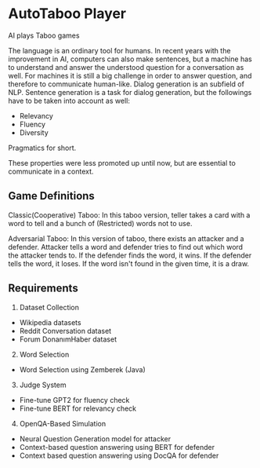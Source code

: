 # AutoTaboo Player

AI plays Taboo games

The language is an ordinary tool for humans. In recent years with the improvement in AI, computers can also make sentences, but a machine has to understand and answer the understood question for a conversation as well. For machines it is still a big challenge in order to answer question, and therefore to communicate human-like. Dialog generation is an subfield of NLP. Sentence generation is a task for dialog generation, but the followings have to be taken into account as well:
- Relevancy
- Fluency
- Diversity

Pragmatics for short.

These properties were less promoted up until now, but are essential to communicate in a context. 

## Game Definitions
Classic(Cooperative) Taboo: In this taboo version, teller takes a card with a word to tell and a bunch of (Restricted) words not to use.

Adversarial Taboo: In this version of taboo, there exists an attacker and a defender. Attacker tells a word and defender tries to find out which word the attacker tends to. If the defender finds the word, it wins. If the defender tells the word, it loses. If the word isn't found in the given time, it is a draw.

## Requirements

1. Dataset Collection
- Wikipedia datasets
- Reddit Conversation dataset
- Forum DonanımHaber dataset

2. Word Selection 
- Word Selection using Zemberek (Java)

3. Judge System
- Fine-tune GPT2 for fluency check 
- Fine-tune BERT for relevancy check

4. OpenQA-Based Simulation
- Neural Question Generation model for attacker
- Context-based question answering using BERT for defender
- Context based question answering using DocQA for defender
    